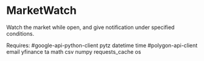 # MarketWatch
Watch the market while open, and give notification under specified conditions.


Requires:
#google-api-python-client
pytz
datetime
time
#polygon-api-client
email
yfinance
ta
math
csv
numpy
requests_cache
os

